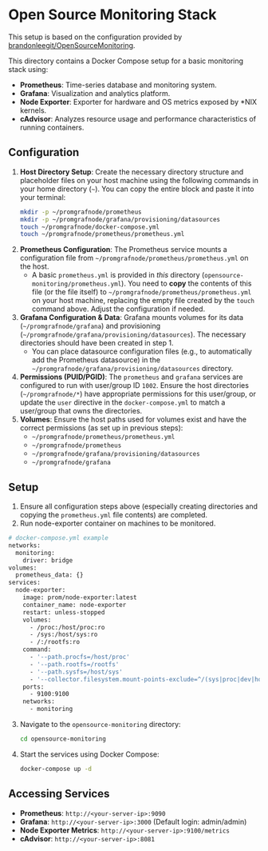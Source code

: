 # Open Source Monitoring Stack

This setup is based on the configuration provided by [brandonleegit/OpenSourceMonitoring](https://github.com/brandonleegit/OpenSourceMonitoring).

This directory contains a Docker Compose setup for a basic monitoring stack using:

-   **Prometheus**: Time-series database and monitoring system.
-   **Grafana**: Visualization and analytics platform.
-   **Node Exporter**: Exporter for hardware and OS metrics exposed by *NIX kernels.
-   **cAdvisor**: Analyzes resource usage and performance characteristics of running containers.

## Configuration

1.  **Host Directory Setup**: Create the necessary directory structure and placeholder files on your host machine using the following commands in your home directory (`~`). You can copy the entire block and paste it into your terminal:
    ```bash
    mkdir -p ~/promgrafnode/prometheus
    mkdir -p ~/promgrafnode/grafana/provisioning/datasources
    touch ~/promgrafnode/docker-compose.yml
    touch ~/promgrafnode/prometheus/prometheus.yml
    ```
2.  **Prometheus Configuration**: The Prometheus service mounts a configuration file from `~/promgrafnode/prometheus/prometheus.yml` on the host.
    *   A basic `prometheus.yml` is provided in *this* directory (`opensource-monitoring/prometheus.yml`). You need to **copy** the contents of this file (or the file itself) to `~/promgrafnode/prometheus/prometheus.yml` on your host machine, replacing the empty file created by the `touch` command above. Adjust the configuration if needed.
3.  **Grafana Configuration & Data**: Grafana mounts volumes for its data (`~/promgrafnode/grafana`) and provisioning (`~/promgrafnode/grafana/provisioning/datasources`). The necessary directories should have been created in step 1.
    *   You can place datasource configuration files (e.g., to automatically add the Prometheus datasource) in the `~/promgrafnode/grafana/provisioning/datasources` directory.
4.  **Permissions (PUID/PGID)**: The `prometheus` and `grafana` services are configured to run with user/group ID `1002`. Ensure the host directories (`~/promgrafnode/*`) have appropriate permissions for this user/group, or update the `user` directive in the `docker-compose.yml` to match a user/group that owns the directories.
5.  **Volumes**: Ensure the host paths used for volumes exist and have the correct permissions (as set up in previous steps):
    *   `~/promgrafnode/prometheus/prometheus.yml`
    *   `~/promgrafnode/prometheus`
    *   `~/promgrafnode/grafana/provisioning/datasources`
    *   `~/promgrafnode/grafana`

## Setup

1.  Ensure all configuration steps above (especially creating directories and copying the `prometheus.yml` file contents) are completed.
2. Run node-exporter container on machines to be monitored. 
```bash
# docker-compose.yml example
networks:
  monitoring:
    driver: bridge
volumes:
  prometheus_data: {}
services:
  node-exporter:
    image: prom/node-exporter:latest
    container_name: node-exporter
    restart: unless-stopped
    volumes:
      - /proc:/host/proc:ro
      - /sys:/host/sys:ro
      - /:/rootfs:ro
    command:
      - '--path.procfs=/host/proc'
      - '--path.rootfs=/rootfs'
      - '--path.sysfs=/host/sys'
      - '--collector.filesystem.mount-points-exclude=^/(sys|proc|dev|host|etc)($$|/)'
    ports:
      - 9100:9100
    networks:
      - monitoring
```

3.  Navigate to the `opensource-monitoring` directory:
    ```bash
    cd opensource-monitoring
    ```
4.  Start the services using Docker Compose:
    ```bash
    docker-compose up -d
    ```

## Accessing Services

-   **Prometheus**: `http://<your-server-ip>:9090`
-   **Grafana**: `http://<your-server-ip>:3000` (Default login: admin/admin)
-   **Node Exporter Metrics**: `http://<your-server-ip>:9100/metrics`
-   **cAdvisor**: `http://<your-server-ip>:8081`
